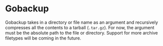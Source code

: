 # Gobackup

Gobackup takes in a directory or file name as an argument and recursively compresses all the contents to a tarball (`.tar.gz`). For now, the argument must be the absolute path to the file or directory. Support for more archive filetypes will be coming in the future.

